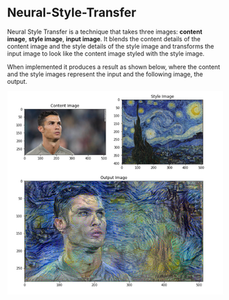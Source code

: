 # Neural-Style-Transfer

Neural Style Transfer is a technique that takes three images: **content image**, **style image**, **input image**. It blends the content details of the content image and the style details of the style image and transforms the input image to look like the content image styled with the style image.
  
When implemented it produces a result as shown below, where the content and the style images represent the input and the following image, the output.  
  
![nst_readme](tmp/nst_readme.PNG)
